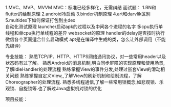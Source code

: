 1.MVC、MVP、MVVM
  MVC：标准已经多样化，无需纠结
面试题：
1.RN和flutter的绘制原理
2.android冷启动
3.binder机制原理
4.art和darvlik区别
5.multidex下如何保证打包到主dex  
自动化测试原理
launcher启动apk的过程以及中间各个进程的名字
多cpu执行单线程和单cpu执行单线程的差异
websocket的原理
handler的delay是否按时执行
微信各个页面适合什么启动模式
apt是在编译中生成的类，怎么让外部调用（不能先编译）
  
  
  
专业技能：
熟悉TCP/IP、HTTP、HTTPS网络通讯协议，对一些常用header以及状态码有过了解。
熟悉Android的消息机制,明白同步屏障的实现原理和使用场景,了解IdleHandler的处理流程
熟练掌握View的事件分发,处理过嵌套View的滑动相关问题
熟练掌握自定义View,,了解View的刷新机制和绘制流程，了解Choreographer的处理流程.
熟悉多线程通信,了解一些常用锁概念,如悲观锁、乐观锁、自旋锁等.也了解过Java虚拟机对锁的优化

项目技能：